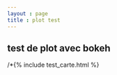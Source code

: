 ```yaml
---
layout : page
title : plot test
---
```


## test de plot avec bokeh

/*{% include test_carte.html %}


